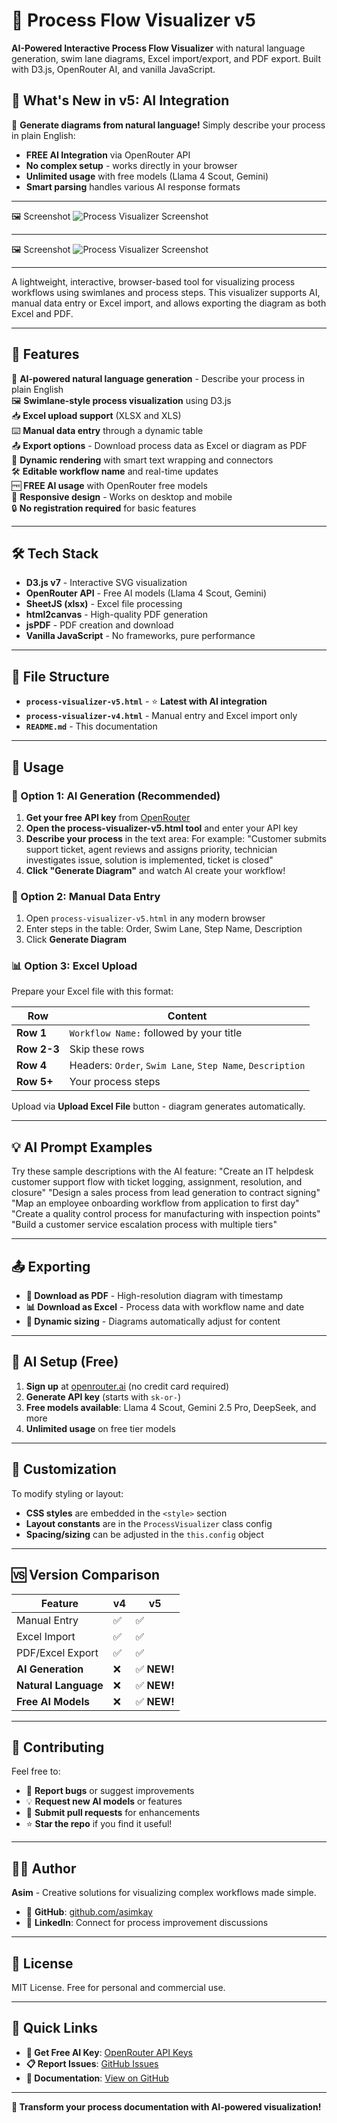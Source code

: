 # 🧩 Process Flow Visualizer v5

**AI-Powered Interactive Process Flow Visualizer** with natural language generation, swim lane diagrams, Excel import/export, and PDF export. Built with D3.js, OpenRouter AI, and vanilla JavaScript.

## 🚀 **What's New in v5: AI Integration**

🤖 **Generate diagrams from natural language!** Simply describe your process in plain English:
- **FREE AI Integration** via OpenRouter API  
- **No complex setup** - works directly in your browser
- **Unlimited usage** with free models (Llama 4 Scout, Gemini)
- **Smart parsing** handles various AI response formats

---

🖼️ Screenshot
![Process Visualizer Screenshot](screenshotv5.png)

---

🖼️ Screenshot
![Process Visualizer Screenshot](screenshot.png)

---

A lightweight, interactive, browser-based tool for visualizing process workflows using swimlanes and process steps. This visualizer supports AI, manual data entry or Excel import, and allows exporting the diagram as both Excel and PDF.

---

## 🚀 **Features**

🤖 **AI-powered natural language generation** - Describe your process in plain English  
🖼️ **Swimlane-style process visualization** using D3.js  
📥 **Excel upload support** (XLSX and XLS)  
⌨️ **Manual data entry** through a dynamic table  
📤 **Export options** - Download process data as Excel or diagram as PDF  
🎨 **Dynamic rendering** with smart text wrapping and connectors  
🛠️ **Editable workflow name** and real-time updates  
🆓 **FREE AI usage** with OpenRouter free models  
📱 **Responsive design** - Works on desktop and mobile  
🔒 **No registration required** for basic features  

---

## 🛠️ **Tech Stack**

- **D3.js v7** - Interactive SVG visualization
- **OpenRouter API** - Free AI models (Llama 4 Scout, Gemini)
- **SheetJS (xlsx)** - Excel file processing
- **html2canvas** - High-quality PDF generation
- **jsPDF** - PDF creation and download
- **Vanilla JavaScript** - No frameworks, pure performance

---

## 📁 **File Structure**

- **`process-visualizer-v5.html`** - ⭐ **Latest with AI integration**
- **`process-visualizer-v4.html`** - Manual entry and Excel import only
- **`README.md`** - This documentation

---

## 🧪 **Usage**

### **🤖 Option 1: AI Generation (Recommended)**

1. **Get your free API key** from [OpenRouter](https://openrouter.ai/keys)
2. **Open the process-visualizer-v5.html tool** and enter your API key  
3. **Describe your process** in the text area:
For example: "Customer submits support ticket, agent reviews and assigns priority, technician investigates issue, solution is implemented, ticket is closed"
4. **Click "Generate Diagram"** and watch AI create your workflow!

### **📝 Option 2: Manual Data Entry**

1. Open `process-visualizer-v5.html` in any modern browser
2. Enter steps in the table: Order, Swim Lane, Step Name, Description
3. Click **Generate Diagram**

### **📊 Option 3: Excel Upload**

Prepare your Excel file with this format:

| Row | Content |
|-----|---------|
| **Row 1** | `Workflow Name:` followed by your title |
| **Row 2-3** | Skip these rows |
| **Row 4** | Headers: `Order`, `Swim Lane`, `Step Name`, `Description` |
| **Row 5+** | Your process steps |

Upload via **Upload Excel File** button - diagram generates automatically.

---

## 💡 **AI Prompt Examples**

Try these sample descriptions with the AI feature:
"Create an IT helpdesk customer support flow with ticket logging, assignment, resolution, and closure"
"Design a sales process from lead generation to contract signing"
"Map an employee onboarding workflow from application to first day"
"Create a quality control process for manufacturing with inspection points"
"Build a customer service escalation process with multiple tiers"

---

## 📤 **Exporting**

- **📄 Download as PDF** - High-resolution diagram with timestamp
- **📊 Download as Excel** - Process data with workflow name and date
- **🎨 Dynamic sizing** - Diagrams automatically adjust for content

---

## 🔧 **AI Setup (Free)**

1. **Sign up** at [openrouter.ai](https://openrouter.ai) (no credit card required)
2. **Generate API key** (starts with `sk-or-`)  
3. **Free models available**: Llama 4 Scout, Gemini 2.5 Pro, DeepSeek, and more
4. **Unlimited usage** on free tier models

---

## 📌 **Customization**

To modify styling or layout:
- **CSS styles** are embedded in the `<style>` section
- **Layout constants** are in the `ProcessVisualizer` class config
- **Spacing/sizing** can be adjusted in the `this.config` object

---

## 🆚 **Version Comparison**

| Feature             | v4 | v5 |
|---------            |----|----|
| Manual Entry        | ✅ | ✅ |
| Excel Import        | ✅ | ✅ |
| PDF/Excel Export    | ✅ | ✅ |
| **AI Generation**   | ❌ | ✅ **NEW!** |
| **Natural Language**| ❌ | ✅ **NEW!** |
| **Free AI Models**  | ❌ | ✅ **NEW!** |

---

## 🤝 **Contributing**

Feel free to:
- 🐛 **Report bugs** or suggest improvements
- 💡 **Request new AI models** or features  
- 🔧 **Submit pull requests** for enhancements
- ⭐ **Star the repo** if you find it useful!

---

## 🧑‍💻 **Author**

**Asim** - Creative solutions for visualizing complex workflows made simple.

- 🔗 **GitHub**: [github.com/asimkay](https://github.com/asimkay)
- 💼 **LinkedIn**: Connect for process improvement discussions

---

## 📄 **License**

MIT License. Free for personal and commercial use.

---

## 🔗 **Quick Links**

- **🤖 Get Free AI Key**: [OpenRouter API Keys](https://openrouter.ai/keys)
- **📋 Report Issues**: [GitHub Issues](https://github.com/asimkay/process-visualizer/issues)
- **📖 Documentation**: [View on GitHub](https://github.com/asimkay/process-visualizer)

---

**🎯 Transform your process documentation with AI-powered visualization!**
